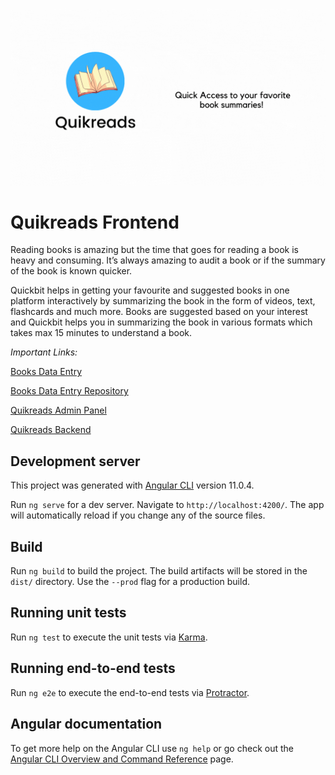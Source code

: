 ![Alt Text](https://github.com/goliakshay357/quikreads/blob/master/src/assets/cover.gif?raw=true)

# Quikreads Frontend

Reading books is amazing but the time that goes for reading a book is heavy and consuming. It’s always amazing to audit a book or if the summary of the book is known quicker. 


Quickbit helps in getting your favourite and suggested books in one platform interactively by summarizing the book in the form of videos, text, flashcards and much more. Books are suggested based on your interest and Quickbit helps you in summarizing the book in various formats which takes max 15 minutes to understand a book. 

*Important Links:*

<!-- [Live Demo](https://quikreads.netlify.app/) -->

[Books Data Entry](https://goliakshay357.github.io/quikread-admin/)

[Books Data Entry Repository](https://github.com/goliakshay357/quikread-admin)

[Quikreads Admin Panel](https://github.com/goliakshay357/quikreads-admin-frontend)

[Quikreads Backend](https://github.com/goliakshay357/quikread-backend)

## Development server


This project was generated with [Angular CLI](https://github.com/angular/angular-cli) version 11.0.4.

Run `ng serve` for a dev server. Navigate to `http://localhost:4200/`. The app will automatically reload if you change any of the source files.

## Build

Run `ng build` to build the project. The build artifacts will be stored in the `dist/` directory. Use the `--prod` flag for a production build.

## Running unit tests

Run `ng test` to execute the unit tests via [Karma](https://karma-runner.github.io).

## Running end-to-end tests

Run `ng e2e` to execute the end-to-end tests via [Protractor](http://www.protractortest.org/).

## Angular documentation

To get more help on the Angular CLI use `ng help` or go check out the [Angular CLI Overview and Command Reference](https://angular.io/cli) page.
